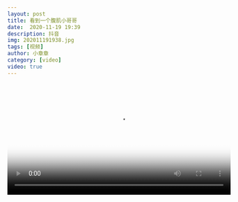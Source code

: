 ```yaml
---
layout: post
title: 看到一个腹肌小哥哥
date:  2020-11-19 19:39
description: 抖音
img: 202011191938.jpg
tags: [视频]
author: 小章章
category: [video]
video: true
---
```

<video controls loop preload="auto" poster="/assets/img/202011191938.jpg" width="100%" src="https://img.xnan.top/%E5%B8%85%E5%93%A5%E8%A7%86%E9%A2%91/%E5%B0%8F%E7%AB%A0%E7%AB%A0/%E7%9C%8B%E5%88%B0%E4%B8%80%E4%B8%AA%E8%85%B9%E8%82%8C%E5%B0%8F%E5%93%A5%E5%93%A5.mp4"></video>
     
